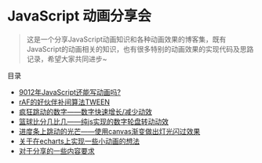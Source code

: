 # JavaScript 动画分享会
> 这是一个分享JavaScript动画知识和各种动画效果的博客集，既有JavaScript的动画相关的知识，也有很多特别的动画效果的实现代码及思路记录，希望大家共同进步~

目录

* [9012年JavaScript还能写动画吗?](main/homer/requestAnimationFrame/README.md)
* [rAF的好伙伴补间算法TWEEN](main/homer/TWEENjs/README.md)
* [疯狂跳动的数字——数字快速增长/减少动效](./main/homer/countUp/README.md)
* [篮球比分几比几——纯js实现的数字轮盘转动动效]()
* [进度条上跳动的光芒——使用canvas渐变做出灯光闪过效果]()
* [关于在echarts上实现一些小动画的想法]()
* [对于分享的一些内容要求](main/homer/shareRule/README.md)
